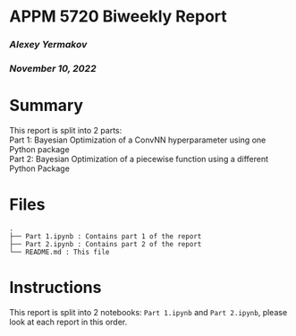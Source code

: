# APPM 5720 Biweekly Report
### *Alexey Yermakov*
### *November 10, 2022*

# Summary
This report is split into 2 parts:  
Part 1: Bayesian Optimization of a ConvNN hyperparameter using one Python package  
Part 2: Bayesian Optimization of a piecewise function using a different Python Package

# Files

```text
.
├── Part 1.ipynb : Contains part 1 of the report
├── Part 2.ipynb : Contains part 2 of the report
└── README.md : This file
```

# Instructions

This report is split into 2 notebooks: `Part 1.ipynb` and `Part 2.ipynb`, please look at each report in this order.
